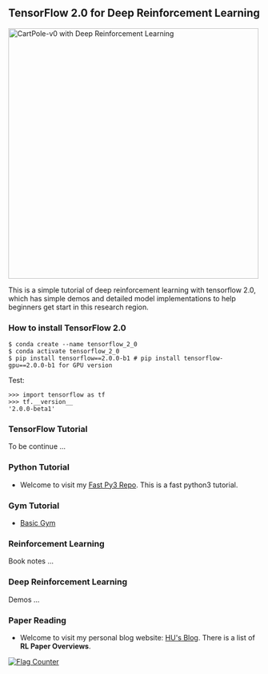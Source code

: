 ## TensorFlow 2.0 for Deep Reinforcement Learning
<img src="https://github.com/Huixxi/TensorFlow2.0-for-Deep-Reinforcement-Learning/blob/master/images/gym_cartpole_v0.gif" title="CartPole-v0 with Deep Reinforcement Learning" width="500" hegiht="313" align=center />
  
This is a simple tutorial of deep reinforcement learning with tensorflow 2.0, which has simple demos and detailed model implementations to help beginners get start in this research region.  

### How to install TensorFlow 2.0
```
$ conda create --name tensorflow_2_0
$ conda activate tensorflow_2_0
$ pip install tensorflow==2.0.0-b1 # pip install tensorflow-gpu==2.0.0-b1 for GPU version
```
Test:
```
>>> import tensorflow as tf
>>> tf.__version__
'2.0.0-beta1'
```

### TensorFlow Tutorial
To be continue ...

### Python Tutorial
* Welcome to visit my [Fast Py3 Repo](https://github.com/Huixxi/Fast-Py3). This is a fast python3 tutorial.

### Gym Tutorial
* [Basic Gym](https://github.com/Huixxi/TensorFlow2.0-for-Deep-Reinforcement-Learning/blob/master/tutorial_blogs/gym_tutorial.md)

### Reinforcement Learning
Book notes ...

### Deep Reinforcement Learning
Demos ...

### Paper Reading
* Welcome to visit my personal blog website: [HU's Blog](https://www.cycygogo.cn/). There is a list of **RL Paper Overviews**. 

<a href="https://info.flagcounter.com/0GdE"><img src="https://s11.flagcounter.com/count2/0GdE/bg_FFFFFF/txt_000000/border_CCCCCC/columns_2/maxflags_10/viewers_0/labels_0/pageviews_0/flags_0/percent_0/" alt="Flag Counter" border="0"></a>
